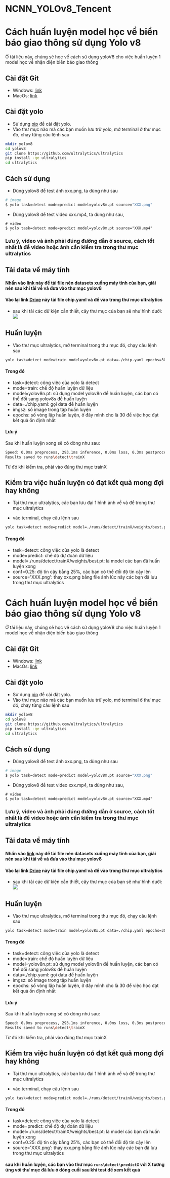 # NCNN_YOLOv8_Tencent
# Cách huấn luyện model học về biển báo giao thông sử dụng Yolo v8

Ở tài liệu này, chúng sẽ học về cách sử dụng yoloV8 cho việc huấn luyện 1 model học về nhận diện biển báo giao thông

## Cài đặt Git
- Windows: [link](https://git-scm.com/download/win)
- MacOs: [link](https://git-scm.com/download/mac)

## Cài đặt yolo

- Sử dụng [pip](https://pip.pypa.io/en/stable/) để cài đặt yolo.
- Vào thư mục nào mà các bạn muốn lưu trữ yolo, mở terminal ở thư mục đó, chạy từng câu lệnh sau

```bash
mkdir yolov8
cd yolov8
git clone https://github.com/ultralytics/ultralytics
pip install -qe ultralytics
cd ultralytics
```

## Cách sử dụng
- Dùng yolov8 để test ảnh xxx.png, ta dùng như sau
```bash
# image
$ yolo task=detect mode=predict model=yolov8m.pt source="XXX.png"
```
- Dùng yolov8 để test video xxx.mp4, ta dùng như sau, 
```
# video
$ yolo task=detect mode=predict model=yolov8m.pt source="XXX.mp4"
```
### Lưu ý, video và ảnh phải đúng đường dẫn ở source, cách tốt nhất là để video hoặc ảnh cần kiểm tra trong thư mục ultralytics

## Tải data về máy tính
#### Nhấn vào [link](https://drive.google.com/drive/folders/1vyaOBtJ0_5l9bCX_JSiCTcyGeUq9loSG?usp=sharing) này để tải file nén datasets xuống máy tính của bạn, giải nén sau khi tải về và đưa vào thư mục yolov8

#### Vào lại link [Drive](https://drive.google.com/drive/folders/1vyaOBtJ0_5l9bCX_JSiCTcyGeUq9loSG?usp=sharing) này tải file chip.yaml và để vào trong thư mục ultralytics

- sau khi tải các dữ kiện cần thiết, cây thư mục của bạn sẽ như hình dưới:
![](https://miro.medium.com/v2/resize:fit:640/format:webp/1*tyQNVleILClJ6QB3QQEjYQ.png)

## Huấn luyện
- Vào thư mục ultralytics, mở terminal trong thư mục đó, chạy câu lệnh sau

```bash
yolo task=detect mode=train model=yolov8x.pt data=./chip.yaml epochs=30 imgsz=416   
```
#### Trong đó
- task=detect: công việc của yolo là detect 
- mode=train: chế độ huấn luyện dữ liệu
- model=yolov8n.pt: sử dụng model yolov8n để huấn luyện, các bạn có thể đổi sang yolov8s để huấn luyện
- data=./chip.yaml: gọi data để huấn luyện
- imgsz: số image trong tập huấn luyện
- epochs: số vòng lặp huấn luyện, ở đây mình cho là 30 để việc học đạt kết quả ổn định nhất

#### Lưu ý
Sau khi huấn luyện xong sẽ có dòng như sau:
```bash
Speed: 0.0ms preprocess, 293.1ms inference, 0.0ms loss, 0.3ms postprocess per image
Results saved to runs\detect\trainX
```
Từ đó khi kiểm tra, phải vào đúng thư mục trainX
## Kiểm tra việc huấn luyện có đạt kết quả mong đợi hay không
- Tại thư mục ultralytics, các bạn lưu đại 1 hình ảnh về và để trong thư mục ultralytics

- vào terminal, chạy câu lệnh sau
```bash
yolo task=detect mode=predict model=./runs/detect/trainX/weights/best.pt conf=0.25 source='XXX.png'
```
#### Trong đó
- task=detect: công việc của yolo là detect
- mode=predict: chế độ dự đoán dữ liệu
- model=./runs/detect/trainX/weights/best.pt: là model các bạn đã huấn luyện xong
- conf=0.25: độ tin cậy bằng 25%, các bạn có thể đổi độ tin cậy lên 
- source='XXX.png': thay xxx.png bằng file ảnh lúc nãy các bạn đã lưu trong thư mục ultralytics

# Cách huấn luyện model học về biển báo giao thông sử dụng Yolo v8

Ở tài liệu này, chúng sẽ học về cách sử dụng yoloV8 cho việc huấn luyện 1 model học về nhận diện biển báo giao thông

## Cài đặt Git
- Windows: [link](https://git-scm.com/download/win)
- MacOs: [link](https://git-scm.com/download/mac)

## Cài đặt yolo

- Sử dụng [pip](https://pip.pypa.io/en/stable/) để cài đặt yolo.
- Vào thư mục nào mà các bạn muốn lưu trữ yolo, mở terminal ở thư mục đó, chạy từng câu lệnh sau

```bash
mkdir yolov8
cd yolov8
git clone https://github.com/ultralytics/ultralytics
pip install -qe ultralytics
cd ultralytics
```

## Cách sử dụng
- Dùng yolov8 để test ảnh xxx.png, ta dùng như sau
```bash
# image
$ yolo task=detect mode=predict model=yolov8m.pt source="XXX.png"
```
- Dùng yolov8 để test video xxx.mp4, ta dùng như sau, 
```
# video
$ yolo task=detect mode=predict model=yolov8m.pt source="XXX.mp4"
```
### Lưu ý, video và ảnh phải đúng đường dẫn ở source, cách tốt nhất là để video hoặc ảnh cần kiểm tra trong thư mục ultralytics

## Tải data về máy tính
#### Nhấn vào [link](https://drive.google.com/drive/folders/1vyaOBtJ0_5l9bCX_JSiCTcyGeUq9loSG?usp=sharing) này để tải file nén datasets xuống máy tính của bạn, giải nén sau khi tải về và đưa vào thư mục yolov8

#### Vào lại link [Drive](https://drive.google.com/drive/folders/1vyaOBtJ0_5l9bCX_JSiCTcyGeUq9loSG?usp=sharing) này tải file chip.yaml và để vào trong thư mục ultralytics

- sau khi tải các dữ kiện cần thiết, cây thư mục của bạn sẽ như hình dưới:
![](https://miro.medium.com/v2/resize:fit:640/format:webp/1*tyQNVleILClJ6QB3QQEjYQ.png)

## Huấn luyện
- Vào thư mục ultralytics, mở terminal trong thư mục đó, chạy câu lệnh sau

```bash
yolo task=detect mode=train model=yolov8x.pt data=./chip.yaml epochs=30 imgsz=416   
```
#### Trong đó
- task=detect: công việc của yolo là detect 
- mode=train: chế độ huấn luyện dữ liệu
- model=yolov8n.pt: sử dụng model yolov8n để huấn luyện, các bạn có thể đổi sang yolov8s để huấn luyện
- data=./chip.yaml: gọi data để huấn luyện
- imgsz: số image trong tập huấn luyện
- epochs: số vòng lặp huấn luyện, ở đây mình cho là 30 để việc học đạt kết quả ổn định nhất

#### Lưu ý
Sau khi huấn luyện xong sẽ có dòng như sau:
```bash
Speed: 0.0ms preprocess, 293.1ms inference, 0.0ms loss, 0.3ms postprocess per image
Results saved to runs\detect\trainX
```
Từ đó khi kiểm tra, phải vào đúng thư mục trainX
## Kiểm tra việc huấn luyện có đạt kết quả mong đợi hay không
- Tại thư mục ultralytics, các bạn lưu đại 1 hình ảnh về và để trong thư mục ultralytics

- vào terminal, chạy câu lệnh sau
```bash
yolo task=detect mode=predict model=./runs/detect/trainX/weights/best.pt conf=0.25 source='XXX.png'
```
#### Trong đó
- task=detect: công việc của yolo là detect
- mode=predict: chế độ dự đoán dữ liệu
- model=./runs/detect/trainX/weights/best.pt: là model các bạn đã huấn luyện xong
- conf=0.25: độ tin cậy bằng 25%, các bạn có thể đổi độ tin cậy lên 
- source='XXX.png': thay xxx.png bằng file ảnh lúc nãy các bạn đã lưu trong thư mục ultralytics

#### sau khi huấn luyện, các bạn vào thư mục ```runs\detect\predictX``` với X tương ứng với thư mục đã lưu ở dòng cuối sau khi test để xem kết quả
